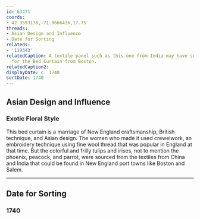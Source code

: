 ```yaml
---
id: 63471
coords:
- 42.3593138,-71.0666436,17.75
threads:
- Asian Design and Influence
- Date for Sorting
relateds:
- '119343'
relatedCaption: A textile panel such as this one from India may have served as inspiration
  for the Bed Curtain from Boston.
relatedCaption2: 
displayDate: c. 1740
sortDate: 1740
---
```


## Asian Design and Influence

### Exotic Floral Style

This bed curtain is a marriage of New England craftsmanship, British technique, and Asian design. The women who made it used crewelwork, an embroidery technique using fine wool thread that was popular in England at that time. But the colorful and frilly tulips and irises, not to mention the phoenix, peacock, and parrot, were sourced from the textiles from China and India that could be found in New England port towns like Boston and Salem.

* * *

## Date for Sorting

### 1740
